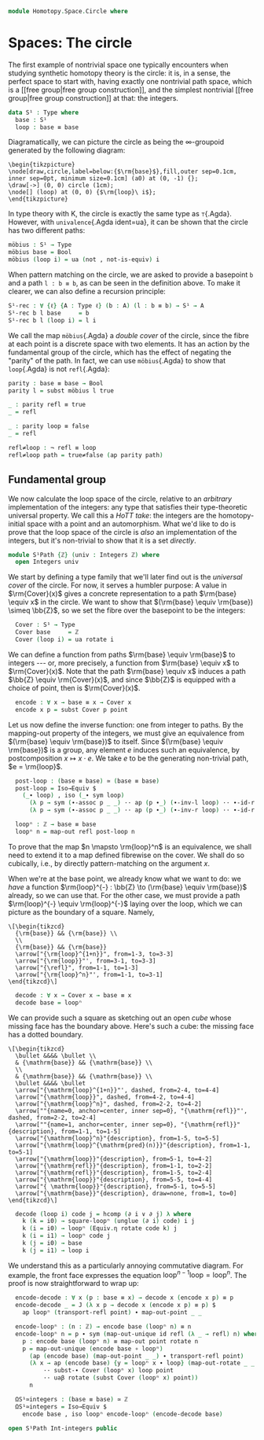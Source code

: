 <!--
```agda
open import 1Lab.Prelude

open import Algebra.Group

open import Data.Int.Universal
open import Data.Bool
open import Data.Int
```
-->

```agda
module Homotopy.Space.Circle where
```

# Spaces: The circle

The first example of nontrivial space one typically encounters when
studying synthetic homotopy theory is the circle: it is, in a sense, the
perfect space to start with, having exactly one nontrivial path space,
which is a [[free group|free group construction]], and the simplest
nontrivial [[free group|free group construction]] at that: the integers.

```agda
data S¹ : Type where
  base : S¹
  loop : base ≡ base
```

Diagramatically, we can picture the circle as being the
$\infty$-groupoid generated by the following diagram:

~~~{.quiver}
\begin{tikzpicture}
\node[draw,circle,label=below:{$\rm{base}$},fill,outer sep=0.1cm, inner sep=0pt, minimum size=0.1cm] (a0) at (0, -1) {};
\draw[->] (0, 0) circle (1cm);
\node[] (loop) at (0, 0) {$\rm{loop}\ i$};
\end{tikzpicture}
~~~

In type theory with K, the circle is exactly the same type as
`⊤`{.Agda}. However, with `univalence`{.Agda ident=ua}, it can be shown
that the circle has two different paths:

<!--
```
_ = ⊤
```
-->

```agda
möbius : S¹ → Type
möbius base = Bool
möbius (loop i) = ua (not , not-is-equiv) i
```

When pattern matching on the circle, we are asked to provide a basepoint
`b` and a path `l : b ≡ b`, as can be seen in the definition above. To
make it clearer, we can also define a recursion principle:

```agda
S¹-rec : ∀ {ℓ} {A : Type ℓ} (b : A) (l : b ≡ b) → S¹ → A
S¹-rec b l base     = b
S¹-rec b l (loop i) = l i
```

We call the map `möbius`{.Agda} a _double cover_ of the circle, since
the fibre at each point is a discrete space with two elements. It has an
action by the fundamental group of the circle, which has the effect of
negating the "parity" of the path. In fact, we can use `möbius`{.Agda}
to show that `loop`{.Agda} is not `refl`{.Agda}:

```agda
parity : base ≡ base → Bool
parity l = subst möbius l true

_ : parity refl ≡ true
_ = refl

_ : parity loop ≡ false
_ = refl

refl≠loop : ¬ refl ≡ loop
refl≠loop path = true≠false (ap parity path)
```

## Fundamental group

We now calculate the loop space of the circle, relative to an
_arbitrary_ implementation of the integers: any type that satisfies
their type-theoretic universal property. We call this a _HoTT take_: the
integers are the homotopy-initial space with a point and an
automorphism. What we'd like to do is prove that the loop space of the
circle is _also_ an implementation of the integers, but it's non-trivial
to show that it is a set _directly_.

```agda
module S¹Path {ℤ} (univ : Integers ℤ) where
  open Integers univ
```

We start by defining a type family that we'll later find out is the
_universal cover_ of the circle. For now, it serves a humbler purpose: A
value in $\rm{Cover}(x)$ gives a concrete representation to a path
$\rm{base} \equiv x$ in the circle. We want to show that $(\rm{base}
\equiv \rm{base}) \simeq \bb{Z}$, so we set the fibre over the basepoint
to be the integers:

```agda
  Cover : S¹ → Type
  Cover base     = ℤ
  Cover (loop i) = ua rotate i
```

We can define a function from paths $\rm{base} \equiv \rm{base}$ to
integers --- or, more precisely, a function from $\rm{base} \equiv x$ to
$\rm{Cover}(x)$. Note that the path $\rm{base} \equiv x$ induces a path
$\bb{Z} \equiv \rm{Cover}(x)$, and since $\bb{Z}$ is equipped with a
choice of point, then is $\rm{Cover}(x)$.

```agda
  encode : ∀ x → base ≡ x → Cover x
  encode x p = subst Cover p point
```

Let us now define the inverse function: one from integer to paths. By
the mapping-out property of the integers, we must give an equivalence
from $(\rm{base} \equiv \rm{base})$ to itself. Since $(\rm{base} \equiv
\rm{base})$ is a group, any element $e$ induces such an equivalence, by
postcomposition $x \mapsto x \cdot e$. We take $e$ to be the generating
non-trivial path, $e = \rm{loop}$.

```agda
  post-loop : (base ≡ base) ≃ (base ≡ base)
  post-loop = Iso→Equiv $
    (_∙ loop) , iso (_∙ sym loop)
      (λ p → sym (∙-assoc p _ _) ·· ap (p ∙_) (∙-inv-l loop) ·· ∙-id-r p)
      (λ p → sym (∙-assoc p _ _) ·· ap (p ∙_) (∙-inv-r loop) ·· ∙-id-r p)

  loopⁿ : ℤ → base ≡ base
  loopⁿ n = map-out refl post-loop n
```

To prove that the map $n \mapsto \rm{loop}^n$ is an equivalence, we
shall need to extend it to a map defined fibrewise on the cover. We
shall do so cubically, i.e., by directly pattern-matching on the
argument $x$.

<!--
```agda
  square-loopⁿ
    : (n : ℤ)
    → Square refl (loopⁿ (Equiv.from rotate n)) (loopⁿ n) loop
  square-loopⁿ n = commutes→square $ sym $
    ⌜ loopⁿ (Equiv.from rotate n) ⌝ ∙ loop ≡⟨ ap! (map-out-rotate-inv _ _ _) ⟩
    (loopⁿ n ∙ sym loop) ∙ loop            ≡⟨ ∙-cancel-r _ _ ⟩
    loopⁿ n                                ≡⟨ sym (∙-id-l _) ⟩
    refl ∙ loopⁿ n                         ∎
```
-->

When we're at the base point, we already know what we want to do: we
_have_ a function $\rm{loop}^{-} : \bb{Z} \to (\rm{base} \equiv
\rm{base})$ already, so we can use that. For the other case, we must
provide a path $\rm{loop}^{-} \equiv \rm{loop}^{-}$ laying over the
loop, which we can picture as the boundary of a square.  Namely,

~~~{.quiver}
\[\begin{tikzcd}
  {\rm{base}} && {\rm{base}} \\
  \\
  {\rm{base}} && {\rm{base}}
  \arrow["{\rm{loop}^{1+n}}", from=1-3, to=3-3]
  \arrow["{\rm{loop}}"', from=3-1, to=3-3]
  \arrow["{\refl}", from=1-1, to=1-3]
  \arrow["{\rm{loop}^n}"', from=1-1, to=3-1]
\end{tikzcd}\]
~~~

```agda
  decode : ∀ x → Cover x → base ≡ x
  decode base = loopⁿ
```

We can provide such a square as sketching out an open _cube_ whose
missing face has the boundary above. Here's such a cube: the missing
face has a dotted boundary.

~~~{.quiver .tall-2}
\[\begin{tikzcd}
  \bullet &&&& \bullet \\
  & {\mathrm{base}} && {\mathrm{base}} \\
  \\
  & {\mathrm{base}} && {\mathrm{base}} \\
  \bullet &&&& \bullet
  \arrow["{\mathrm{loop}^{1+n}}"', dashed, from=2-4, to=4-4]
  \arrow["{\mathrm{loop}}", dashed, from=4-2, to=4-4]
  \arrow["{\mathrm{loop}^n}", dashed, from=2-2, to=4-2]
  \arrow[""{name=0, anchor=center, inner sep=0}, "{\mathrm{refl}}"', dashed, from=2-2, to=2-4]
  \arrow[""{name=1, anchor=center, inner sep=0}, "{\mathrm{refl}}"{description}, from=1-1, to=1-5]
  \arrow["{\mathrm{loop}^n}"{description}, from=1-5, to=5-5]
  \arrow["{\mathrm{loop}^{\mathrm{pred}(n)}}"{description}, from=1-1, to=5-1]
  \arrow["{\mathrm{loop}}"{description}, from=5-1, to=4-2]
  \arrow["{\mathrm{refl}}"{description}, from=1-1, to=2-2]
  \arrow["{\mathrm{refl}}"{description}, from=1-5, to=2-4]
  \arrow["{\mathrm{loop}}"{description}, from=5-5, to=4-4]
  \arrow["{ \mathrm{loop}}"{description}, from=5-1, to=5-5]
  \arrow["{\mathrm{base}}"{description}, draw=none, from=1, to=0]
\end{tikzcd}\]
~~~

```agda
  decode (loop i) code j = hcomp (∂ i ∨ ∂ j) λ where
    k (k = i0) → square-loopⁿ (unglue (∂ i) code) i j
    k (i = i0) → loopⁿ (Equiv.η rotate code k) j
    k (i = i1) → loopⁿ code j
    k (j = i0) → base
    k (j = i1) → loop i
```

We understand this as a particularly annoying commutative diagram. For
example, the front face expresses the equation
$\mathrm{loop}^{n-1}\mathrm{loop} = \mathrm{loop}^{n}$. The proof is now
straightforward to wrap up:

```agda
  encode-decode : ∀ x (p : base ≡ x) → decode x (encode x p) ≡ p
  encode-decode _ = J (λ x p → decode x (encode x p) ≡ p) $
    ap loopⁿ (transport-refl point) ∙ map-out-point _ _

  encode-loopⁿ : (n : ℤ) → encode base (loopⁿ n) ≡ n
  encode-loopⁿ n = p ∙ sym (map-out-unique id refl (λ _ → refl) n) where
    p : encode base (loopⁿ n) ≡ map-out point rotate n
    p = map-out-unique (encode base ∘ loopⁿ)
      (ap (encode base) (map-out-point _ _) ∙ transport-refl point)
      (λ x → ap (encode base) {y = loopⁿ x ∙ loop} (map-out-rotate _ _ _)
          ·· subst-∙ Cover (loopⁿ x) loop point
          ·· uaβ rotate (subst Cover (loopⁿ x) point))
      n

  ΩS¹≃integers : (base ≡ base) ≃ ℤ
  ΩS¹≃integers = Iso→Equiv $
    encode base , iso loopⁿ encode-loopⁿ (encode-decode base)

open S¹Path Int-integers public
```
